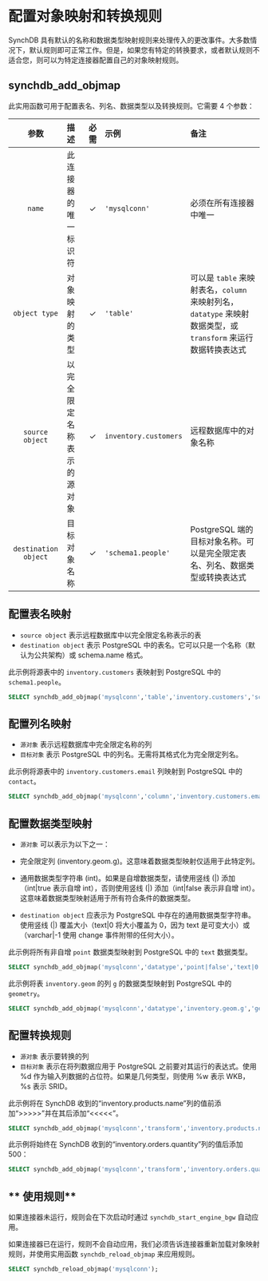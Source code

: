 # 配置对象映射和转换规则

SynchDB 具有默认的名称和数据类型映射规则来处理传入的更改事件。大多数情况下，默认规则即可正常工作。但是，如果您有特定的转换要求，或者默认规则不适合您，则可以为特定连接器配置自己的对象映射规则。

## **synchdb_add_objmap**

此实用函数可用于配置表名、列名、数据类型以及转换规则。它需要 4 个参数：

| 参数 | 描述 | 必需 | 示例 | 备注 |
|:-:|:-|:-:|:-|:-|
| `name` | 此连接器的唯一标识符 | ✓ | `'mysqlconn'` | 必须在所有连接器中唯一 |
| `object type` | 对象映射的类型 | ✓ | `'table'` |可以是 `table` 来映射表名，`column` 来映射列名，`datatype` 来映射数据类型，或 `transform` 来运行数据转换表达式 |
| `source object` | 以完全限定名称表示的源对象 | ✓ | `inventory.customers` | 远程数据库中的对象名称 |
| `destination object` | 目标对象名称 | ✓ | `'schema1.people'` | PostgreSQL 端的目标对象名称。可以是完全限定表名、列名、数据类型或转换表达式 |

## **配置表名映射**

* `source object` 表示远程数据库中以完全限定名称表示的表
* `destination object` 表示 PostgreSQL 中的表名。它可以只是一个名称（默认为公共架构）或 schema.name 格式。

此示例将源表中的 `inventory.customers` 表映射到 PostgreSQL 中的 `schema1.people`。
```sql
SELECT synchdb_add_objmap('mysqlconn','table','inventory.customers','schema1.people');
```

## **配置列名映射**

* `源对象` 表示远程数据库中完全限定名称的列
* `目标对象` 表示 PostgreSQL 中的列名。无需将其格式化为完全限定列名。

此示例将源表中的 `inventory.customers.email` 列映射到 PostgreSQL 中的 `contact`。
```sql
SELECT synchdb_add_objmap('mysqlconn','column','inventory.customers.email','contact');
```

## **配置数据类型映射**

* `源对象` 可以表示为以下之一：
* 完全限定列 (inventory.geom.g)。这意味着数据类型映射仅适用于此特定列。
* 通用数据类型字符串 (int)。如果是自增数据类型，请使用竖线 (|) 添加（int|true 表示自增 int），否则使用竖线 (|) 添加（int|false 表示非自增 int）。这意味着数据类型映射适用于所有符合条件的数据类型。

* `destination object` 应表示为 PostgreSQL 中存在的通用数据类型字符串。使用竖线 (|) 覆盖大小（text|0 将大小覆盖为 0，因为 text 是可变大小）或（varchar|-1 使用 change 事件附带的任何大小）。

此示例将所有非自增 `point` 数据类型映射到 PostgreSQL 中的 `text` 数据类型。
```sql
SELECT synchdb_add_objmap('mysqlconn','datatype','point|false','text|0');
```

此示例将表 `inventory.geom` 的列 `g` 的数据类型映射到 PostgreSQL 中的 `geometry`。
```sql
SELECT synchdb_add_objmap('mysqlconn','datatype','inventory.geom.g','geometry|0');
```

## **配置转换规则**

* `源对象` 表示要转换的列
* `目标对象` 表示在将列数据应用于 PostgreSQL 之前要对其运行的表达式。使用 %d 作为输入列数据的占位符。如果是几何类型，则使用 %w 表示 WKB，%s 表示 SRID。

此示例将在 SynchDB 收到的“inventory.products.name”列的值前添加“>>>>>”并在其后添加“<<<<<”。
```sql
SELECT synchdb_add_objmap('mysqlconn','transform','inventory.products.name','''>>>>'' || ''%d'' || ''<<<<<''');
```

此示例将始终在 SynchDB 收到的“inventory.orders.quantity”列的值后添加 500：
```sql
SELECT synchdb_add_objmap('mysqlconn','transform','inventory.orders.quantity','%d + 500');
```

## ** 使用规则**

如果连接器未运行，规则会在下次启动时通过 `synchdb_start_engine_bgw` 自动应用。

如果连接器已在运行，规则不会自动应用，我们必须告诉连接器重新加载对象映射规则，并使用实用函数 `synchdb_reload_objmap` 来应用规则。

```sql
SELECT synchdb_reload_objmap('mysqlconn');
```